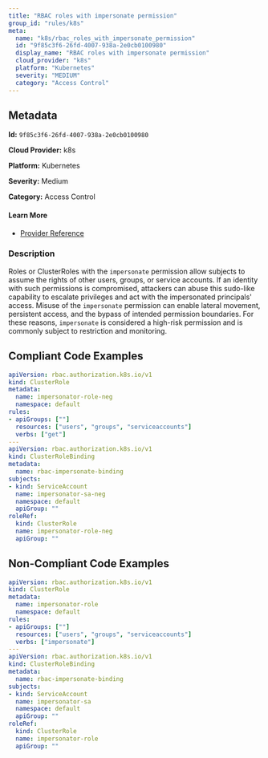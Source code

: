 ```yaml
---
title: "RBAC roles with impersonate permission"
group_id: "rules/k8s"
meta:
  name: "k8s/rbac_roles_with_impersonate_permission"
  id: "9f85c3f6-26fd-4007-938a-2e0cb0100980"
  display_name: "RBAC roles with impersonate permission"
  cloud_provider: "k8s"
  platform: "Kubernetes"
  severity: "MEDIUM"
  category: "Access Control"
---
```

## Metadata

**Id:** `9f85c3f6-26fd-4007-938a-2e0cb0100980`

**Cloud Provider:** k8s

**Platform:** Kubernetes

**Severity:** Medium

**Category:** Access Control

#### Learn More

 - [Provider Reference](https://kubernetes.io/docs/reference/access-authn-authz/authentication/#user-impersonation)

### Description

 Roles or ClusterRoles with the `impersonate` permission allow subjects to assume the rights of other users, groups, or service accounts. If an identity with such permissions is compromised, attackers can abuse this sudo-like capability to escalate privileges and act with the impersonated principals' access. Misuse of the `impersonate` permission can enable lateral movement, persistent access, and the bypass of intended permission boundaries. For these reasons, `impersonate` is considered a high-risk permission and is commonly subject to restriction and monitoring.


## Compliant Code Examples
```yaml
apiVersion: rbac.authorization.k8s.io/v1
kind: ClusterRole
metadata:
  name: impersonator-role-neg
  namespace: default
rules:
- apiGroups: [""]
  resources: ["users", "groups", "serviceaccounts"]
  verbs: ["get"]
---
apiVersion: rbac.authorization.k8s.io/v1
kind: ClusterRoleBinding
metadata:
  name: rbac-impersonate-binding
subjects:
- kind: ServiceAccount
  name: impersonator-sa-neg
  namespace: default
  apiGroup: ""
roleRef:
  kind: ClusterRole
  name: impersonator-role-neg
  apiGroup: ""

```
## Non-Compliant Code Examples
```yaml
apiVersion: rbac.authorization.k8s.io/v1
kind: ClusterRole
metadata:
  name: impersonator-role
  namespace: default
rules:
- apiGroups: [""]
  resources: ["users", "groups", "serviceaccounts"]
  verbs: ["impersonate"]
---
apiVersion: rbac.authorization.k8s.io/v1
kind: ClusterRoleBinding
metadata:
  name: rbac-impersonate-binding
subjects:
- kind: ServiceAccount
  name: impersonator-sa
  namespace: default
  apiGroup: ""
roleRef:
  kind: ClusterRole
  name: impersonator-role
  apiGroup: ""

```
